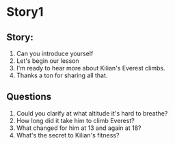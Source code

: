 # Story1

## Story:
1. Can you introduce yourself
2. Let's begin our lesson
3. I'm ready to hear more about Kilian's Everest climbs.
4. Thanks a ton for sharing all that. 


## Questions
1. Could you clarify at what altitude it's hard to breathe?
2. How long did it take him to climb Everest?
3. What changed for him at 13 and again at 18?
4. What's the secret to Kilian's fitness?